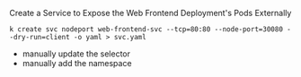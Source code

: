 Create a Service to Expose the Web Frontend Deployment's Pods Externally

```
k create svc nodeport web-frontend-svc --tcp=80:80 --node-port=30080 --dry-run=client -o yaml > svc.yaml
```

- manually update the selector 
- manually add the namespace 